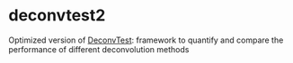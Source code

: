 # deconvtest2

Optimized version of [DeconvTest](https://github.com/applied-systems-biology/DeconvTest): framework to quantify and compare the performance of different deconvolution methods
